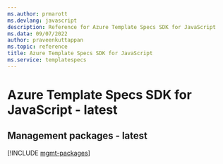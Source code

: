 ```yaml
---
ms.author: prmarott
ms.devlang: javascript
description: Reference for Azure Template Specs SDK for JavaScript
ms.data: 09/07/2022
author: praveenkuttappan
ms.topic: reference
title: Azure Template Specs SDK for JavaScript
ms.service: templatespecs
---
```

# Azure Template Specs SDK for JavaScript - latest

## Management packages - latest
[!INCLUDE [mgmt-packages](template-specs-mgmt-index.md)]